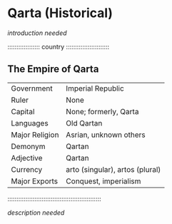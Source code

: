 # Qarta (Historical)

*introduction needed*

:::::::::::::::::: country ::::::::::::::::::::::::
## The Empire of Qarta

|                |                                 |
| -------------- | ------------------------------- |
| Government     | Imperial Republic               |
| Ruler          | None                            |
| Capital        | None; formerly, Qarta           |
| Languages      | Old Qartan                      |
| Major Religion | Asrian, unknown others          |
| Demonym        | Qartan                          |
| Adjective      | Qartan                          |
| Currency       | arto (singular), artos (plural) | 
| Major Exports  | Conquest, imperialism           |
::::::::::::::::::::::::::::::::::::::::::::::::::::


*description needed*


